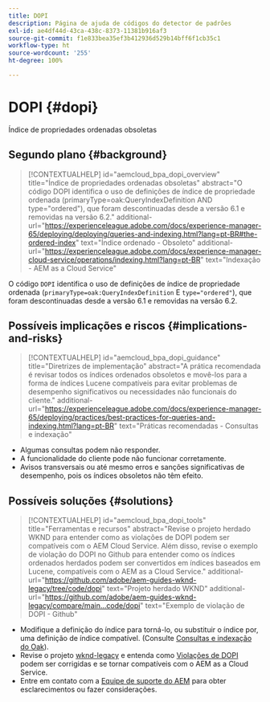 ```yaml
---
title: DOPI
description: Página de ajuda de códigos do detector de padrões
exl-id: ae4df44d-43ca-438c-8373-11381b916af3
source-git-commit: f1e833bea35ef3b412936d529b14bff6f1cb35c1
workflow-type: ht
source-wordcount: '255'
ht-degree: 100%

---
```


# DOPI {#dopi}

Índice de propriedades ordenadas obsoletas

## Segundo plano {#background}

>[!CONTEXTUALHELP]
>id="aemcloud_bpa_dopi_overview"
>title="Índice de propriedades ordenadas obsoletas"
>abstract="O código DOPI identifica o uso de definições de índice de propriedade ordenada (primaryType=oak:QueryIndexDefinition AND type=&quot;ordered&quot;), que foram descontinuadas desde a versão 6.1 e removidas na versão 6.2."
>additional-url="https://experienceleague.adobe.com/docs/experience-manager-65/deploying/deploying/queries-and-indexing.html?lang=pt-BR#the-ordered-index" text="Índice ordenado - Obsoleto"
>additional-url="https://experienceleague.adobe.com/docs/experience-manager-cloud-service/operations/indexing.html?lang=pt-BR" text="Indexação - AEM as a Cloud Service"

O código `DOPI` identifica o uso de definições de índice de propriedade ordenada (`primaryType=oak:QueryIndexDefinition` E `type="ordered"`), que foram descontinuadas desde a versão 6.1 e removidas na versão 6.2.

## Possíveis implicações e riscos {#implications-and-risks}

>[!CONTEXTUALHELP]
>id="aemcloud_bpa_dopi_guidance"
>title="Diretrizes de implementação"
>abstract="A prática recomendada é revisar todos os índices ordenados obsoletos e movê-los para a forma de índices Lucene compatíveis para evitar problemas de desempenho significativos ou necessidades não funcionais do cliente."
>additional-url="https://experienceleague.adobe.com/docs/experience-manager-65/deploying/practices/best-practices-for-queries-and-indexing.html?lang=pt-BR" text="Práticas recomendadas - Consultas e indexação"

* Algumas consultas podem não responder.
* A funcionalidade do cliente pode não funcionar corretamente.
* Avisos transversais ou até mesmo erros e sanções significativas de desempenho, pois os índices obsoletos não têm efeito.

## Possíveis soluções {#solutions}

>[!CONTEXTUALHELP]
>id="aemcloud_bpa_dopi_tools"
>title="Ferramentas e recursos"
>abstract="Revise o projeto herdado WKND para entender como as violações de DOPI podem ser compatíveis com o AEM Cloud Service. Além disso, revise o exemplo de violação do DOPI no Github para entender como os índices ordenados herdados podem ser convertidos em índices baseados em Lucene, compatíveis com o AEM as a Cloud Service."
>additional-url="https://github.com/adobe/aem-guides-wknd-legacy/tree/code/dopi" text="Projeto herdado WKND"
>additional-url="https://github.com/adobe/aem-guides-wknd-legacy/compare/main...code/dopi" text="Exemplo de violação de DOPI - Github"

* Modifique a definição do índice para torná-lo, ou substituir o índice por, uma definição de índice compatível. (Consulte [Consultas e indexação do Oak](https://experienceleague.adobe.com/docs/experience-manager-65/deploying/deploying/queries-and-indexing.html?lang=pt-BR)).
* Revise o projeto [wknd-legacy](https://github.com/adobe/aem-guides-wknd-legacy/tree/code/dopi) e entenda como [Violações de DOPI](https://github.com/adobe/aem-guides-wknd-legacy/compare/main...code/dopi) podem ser corrigidas e se tornar compatíveis com o AEM as a Cloud Service.
* Entre em contato com a [Equipe de suporte do AEM](https://helpx.adobe.com/br/enterprise/using/support-for-experience-cloud.html) para obter esclarecimentos ou fazer considerações.

